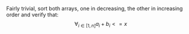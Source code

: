 Fairly trivial, sort both arrays, one in decreasing, the other in increasing order and verify that: $$\forall_{i \in [1, n]} a_i + b_i <= x$$
